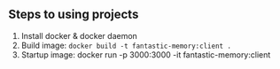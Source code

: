 ## Steps to using projects

1. Install docker & docker daemon
2. Build image: `docker build -t fantastic-memory:client .`
3. Startup image: docker run -p 3000:3000 -it fantastic-memory:client
